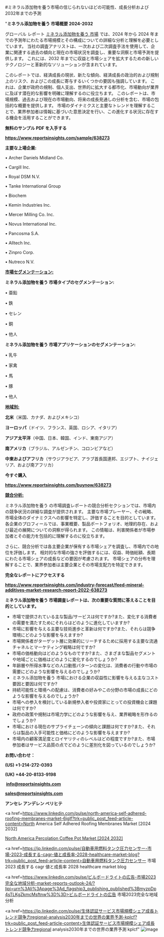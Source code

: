 #ミネラル添加物を養う市場の信じられないほどの可能性、成長分析および2032年までの予測

"<strong>ミネラル添加物を養う 市場概要 2024-2032</strong>

グローバル レポート <a href=https://www.reportsinsights.com/sample/638273>ミネラル添加物を養う 市場</a> では、2024 年から 2024 年までの予測年にわたる市場規模とその構成についての詳細な分析と理解を必要としています。 当社の調査アナリストは、一次および二次調査手法を使用して、企業に関連する過去の傾向と現在の市場状況を調査し、重要な洞察と市場予測を提供します。 これには、2032 年までに収益と市場シェアを拡大​​するための新しいテクノロジーと革新的なソリューションが含まれています。

このレポートでは、経済成長の現状、新たな傾向、経済成長の政治的および規制上のリスク、およびこの成長に寄与するいくつかの要因も強調しています。 これは、企業が政府の規制、個人支出、世界的に拡大する都市化、市場動向が業界に及ぼす潜在的な影響を明確に理解するのに役立ちます。 このレポートは、市場規模、過去および現在の市場動向、将来の成長見通しの分析を含む、市場の包括的な概要を提供します。 市場のダイナミクスと主要なトレンドを理解することで、業界参加者は情報に基づいた意思決定を行い、この進化する状況に存在する機会を活用することができます。

<strong><b>無料のサンプル PDF を入手する</b></strong>

<a href=https://www.reportsinsights.com/sample/638273><strong><u>https://www.reportsinsights.com/sample/638273</u></strong></a>

<strong>主要な上場企業:</strong>

• Archer Daniels Midland Co.

• Cargill Inc.

• Royal DSM N.V.

• Tanke International Group

• Biochem

• Kemin Industries Inc.

• Mercer Milling Co. Inc.

• Novus International Inc.

• Pancosma S.A.

• Alltech Inc.

• Zinpro Corp.

• Nutreco N.V.

<strong><u>市場セグメンテーション</u></strong><strong><u>:</u></strong>

<strong>ミネラル添加物を養う 市場タイプのセグメンテーション:</strong>

• 亜鉛

• 鉄

• セレン

• 銅

• 他人

<strong>ミネラル添加物を養う 市場アプリケーションのセグメンテーション:</strong>

• 乳牛

• 家禽

• 馬

• 豚

• 他人

<strong><u>地域別</u></strong><strong><u>:</u></strong>

<strong>北米</strong>（米国、カナダ、およびメキシコ）

<strong>ヨーロッパ</strong>（ドイツ、フランス、英国、ロシア、イタリア）

<strong>アジア太平洋</strong>（中国、日本、韓国、インド、東南アジア）

<strong>南アメリカ</strong>（ブラジル、アルゼンチン、コロンビアなど）

<strong>中東およびアフリカ</strong>（サウジアラビア、アラブ首長国連邦、エジプト、ナイジェリア、および南アフリカ）

<strong>今すぐ購入</strong>

<a href=https://www.reportsinsights.com/buynow/638273><strong><u>https://www.reportsinsights.com/buynow/638273</u></strong></a>

<strong><u>競合分析:</u></strong>

ミネラル添加物を養う の市場調査レポートの競合分析セクションでは、市場内の競争状況の詳細な調査が提供されます。 主要な市場プレーヤー、その戦略、市場全体のダイナミクスへの影響を特定し、評価することを目的としています。 各企業のプロフィールでは、事業概要、製品ポートフォリオ、地理的存在、および最近の展開についての洞察が得られます。 この情報は、利害関係者が市場参加者とその能力を包括的に理解するのに役立ちます。

さらに、競合分析では各主要企業が保有する市場シェアを調査し、市場内での地位を評価します。 相対的な市場の強さを評価するには、収益、時価総額、長期にわたる市場シェアの成長などの要因が考慮されます。 市場シェアの分布を理解することで、業界参加者は主要企業とその市場支配力を特定できます。

<strong>完全なレポートにアクセスする</strong>

<a href=https://www.reportsinsights.com/industry-forecast/feed-mineral-additives-market-research-report-2022-638273><strong><u><b>https://www.reportsinsights.com/industry-forecast/feed-mineral-additives-market-research-report-2022-638273</b></u></strong></a>

<strong><b>ミネラル添加物を養う 市場調査レポートは、次の重要な質問に答えることを目的としています。</b></strong>
<ul>
  <li>市場で提供されている主な製品/サービスは何ですか?また、変化する消費者の需要を満たすためにそれらはどのように進化していますか?</li>
  <li>市場に影響を与える主要な技術進歩と革新は何ですか?また、それらは競争環境にどのような影響を与えますか?</li>
  <li>市場関係者がターゲット層に効果的にリーチするために採用する主要な流通チャネルとマーケティング戦略は何ですか?</li>
  <li>市場の価格動向はどのようなものですか?また、さまざまな製品セグメントや地域ごとに価格はどのように変化するのでしょうか?</li>
  <li>年齢層や所得水準などの人口動態パターンの変化は、消費者の行動や市場の需要にどのような影響を与えるのでしょうか?</li>
  <li>ミネラル添加物を養う 市場における企業の収益性に影響を与える主なコスト要因と要因は何ですか?</li>
  <li>持続可能性と環境への配慮は、消費者の好みやこの分野の市場の成長にどのような影響を与えるのでしょうか?</li>
  <li>市場への参入を検討している新規参入者や投資家にとっての投資機会と課題は何ですか?</li>
  <li>政府の政策や規制は市場力学にどのような影響を与え、業界戦略を形作るのでしょうか?</li>
  <li>市場における現在のサプライチェーンの傾向と課題は何ですか?また、それらは製品の入手可能性と価格にどのような影響を与えますか?</li>
  <li>市場内の顧客満足度とロイヤリティのレベルはどの程度ですか?また、市場参加者はサービス品質の点でどのように差別化を図っているのでしょうか?</li>
</ul>
<strong>お問い合わせ：</strong>

<strong>(US) +1-214-272-0393</strong>

<strong>(UK) +44-20-8133-9198</strong>

<strong> </strong><a href=info@reportsinsights.com><strong><u>info@reportsinsights.com</u></strong></a>

<a href=sales@reportsinsights.com><strong><u>sales@reportsinsights.com</u></strong></a>

<strong>アンセレ アンデレン ベリヒテ</strong>

<a href=https://www.linkedin.com/pulse/north-america-self-adhered-roofing-membranes-market-6iglf?trk=public_post_feed-article-content>North America Self Adhered Roofing Membranes Market [2024 2032]</a>

<a href=https://www.linkedin.com/pulse/north-america-percolation-coffee-pot-market-2024-alljf/>North America Percolation Coffee Pot Market [2024 2032]</a>

<a href=https://jp.linkedin.com/pulse/自動車用燃料タンク圧力センサー-市場-2023-成長する-cagr-値と成長率-2028-healthcare-market-blog?trk=public_post_feed-article-content>自動車用燃料タンク圧力センサー 市場 2023 成長する cagr 値と成長率 2028 healthcare market blog</a>

<a href=https://www.linkedin.com/pulse/ビルボードライトの広告-市場2023完全な地域分析-market-reports-outlook-24/?lipi=urn%3Ali%3Apage%3Ad_flagship3_publishing_published%3BmyzpDp4sTLKgZkmcMsftnw%3D%3D>ビルボードライトの広告 市場2023完全な地域分析</a>

<a href=https://jp.linkedin.com/pulse/生体認証サービス市場規模シェア成長トレンド競争力regional-analysis2030年までの世界の業界予測-kplcf?trk=public_post_feed-article-content>生体認証サービス市場規模シェア成長トレンド競争力regional analysis2030年までの世界の業界予測 kplcf</a>"
![image](https://github.com/aanak123/RIMarketer1/assets/158471119/a90eb875-1df0-4bdc-926d-291a23214c4e)
